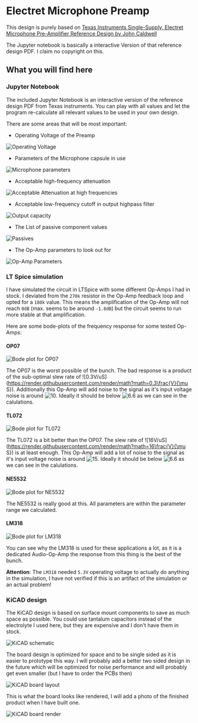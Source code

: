 # Electret Microphone Preamp

This design is purely based on [Texas Instruments Single-Supply, Electret Microphone Pre-Amplifier Reference Design by John Caldwell](http://www.ti.com/lit/ug/tidu765/tidu765.pdf?ts=1590780945605)

The Jupyter notebook is basically a interactive Version of that reference design PDF. I claim no copyright on this.

## What you will find here

### Jupyter Notebook

The included Jupyter Notebook is an interactive version of the reference design PDF from Texas instruments. You can
play with all values and let the program re-calculate all relevant values to be used in your own design.

There are some areas that will be most important:

- Operating Voltage of the Preamp

![Operating Voltage](img/intro_vcc.png)

- Parameters of the Microphone capsule in use

![Microphone parameters](img/intro_mic.png)

- Acceptable high-frequency attenuation

![Acceptable Attenuation at high frequencies](img/intro_attenuation.png)

- Acceptable low-frequency cutoff in output highpass filter

![Output capacity](img/intro_highpass.png)

- The List of passive component values

![Passives](img/intro_passives.png)

- The Op-Amp parameters to look out for

![Op-Amp Parameters](img/intro_opamp.png)

### LT Spice simulation

I have simulated the circuit in LTSpice with some different Op-Amps I had in stock.
I deviated from the `270k` resistor in the Op-Amp feedback loop and opted for a `180k` value. This
means the amplification of the Op-Amp will not reach `0dB` (max. seems to be around `-1.8dB`) but the circuit seems
to run more stable at that amplification.

Here are some bode-plots of the frequency response for some tested Op-Amps:

#### OP07

![Bode plot for OP07](img/bode_plot_op07.png)

The OP07 is the worst possible of the bunch. The bad response is a product of the sub-optimal slew rate of ![0.3V/uS](https://render.githubusercontent.com/render/math?math=0.3\frac{V}{\mu S}).
Additionally this Op-Amp will add noise to the signal as it's input voltage noise is around ![10](https://render.githubusercontent.com/render/math?math=10\frac{nV}{\sqrt{Hz}}). Ideally
it should be below ![6.6](https://render.githubusercontent.com/render/math?math=6.6\frac{nV}{\sqrt{Hz}}) as we can see in the calulations.

#### TL072

![Bode plot for TL072](img/bode_plot_tl072.png)

The TL072 is a bit better than the OP07. The slew rate of ![16V/uS](https://render.githubusercontent.com/render/math?math=16\frac{V}{\mu S}) is at least enough.
This Op-Amp will add a lot of noise to the signal as it's input voltage noise is around ![15](https://render.githubusercontent.com/render/math?math=15\frac{nV}{\sqrt{Hz}}). Ideally
it should be below ![6.6](https://render.githubusercontent.com/render/math?math=6.6\frac{nV}{\sqrt{Hz}}) as we can see in the calulations.

#### NE5532

![Bode plot for NE5532](img/bode_plot_ne5532.png)

The NE5532 is really good at this. All parameters are within the parameter range we calculated.

#### LM318

![Bode plot for LM318](img/bode_plot_lm318.png)

You can see why the LM318 is used for these applications a lot, as it is a dedicated Audio-Op-Amp the response from
this thing is the best of the bunch.

**Attention**: The `LM318` needed `5.3V` operating voltage to actually do anything in the simulation, I have not
verified if this is an artifact of the simulation or an actual problem!

### KiCAD design

The KiCAD design is based on surface mount components to save as much space as possible. You could use tantalum
capacitors instead of the electrolyte I used here, but they are expensive and I don't have them in stock.

![KiCAD schematic](img/schematic.png)

The board design is optimized for space and to be single sided as it is easier to prototype this way.
I will probably add a better two sided design in the future which will be optimized for noise performance and
will probably get even smaller (but I have to order the PCBs then)

![KiCAD board layout](img/board_layout.png)

This is what the board looks like rendered, I will add a photo of the finished product when I have built one.

![KiCAD board render](img/board_render.png)
